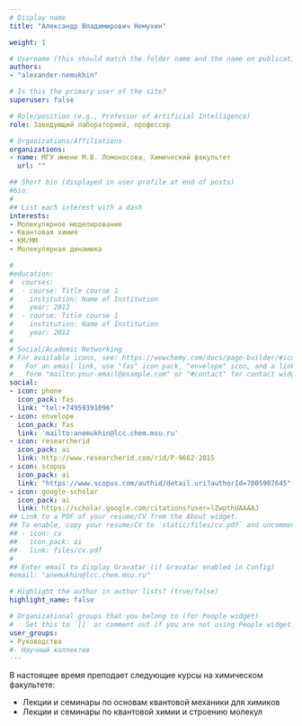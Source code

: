 ```yaml
---
# Display name
title: "Александр Владимирович Немухин"

weight: 1

# Username (this should match the folder name and the name on publications)
authors:
- "alexander-nemukhin"

# Is this the primary user of the site?
superuser: false

# Role/position (e.g., Professor of Artificial Intelligence)
role: Заведующий лабораторией, профессор

# Organizations/Affiliations
organizations:
- name: МГУ имени М.В. Ломоносова, Химический факультет
  url: ""

## Short bio (displayed in user profile at end of posts)
#bio: 
#
## List each interest with a dash
interests:
- Молекулярное моделирование
- Квантовая химия
- КМ/ММ
- Молекулярная динамика

#
#education:
#  courses:
#  - course: Title course 1
#    institution: Name of Institution
#    year: 2012
#  - course: Title course 1
#    institution: Name of Institution
#    year: 2012
#
# Social/Academic Networking
# For available icons, see: https://wowchemy.com/docs/page-builder/#icons
#   For an email link, use "fas" icon pack, "envelope" icon, and a link in the
#   form "mailto:your-email@example.com" or "#contact" for contact widget.
social:
- icon: phone
  icon_pack: fas
  link: "tel:+74959391096"
- icon: envelope
  icon_pack: fas
  link: 'mailto:anemukhin@lcc.chem.msu.ru'
- icon: researcherid
  icon_pack: ai
  link: http://www.researcherid.com/rid/P-9662-2015
- icon: scopus
  icon_pack: ai
  link: "https://www.scopus.com/authid/detail.uri?authorId=7005907645"
- icon: google-scholar
  icon_pack: ai
  link: https://scholar.google.com/citations?user=lZwpthUAAAAJ
## Link to a PDF of your resume/CV from the About widget.
## To enable, copy your resume/CV to `static/files/cv.pdf` and uncomment the lines below.
## - icon: cv
##   icon_pack: ai
##   link: files/cv.pdf
#
## Enter email to display Gravatar (if Gravatar enabled in Config)
#email: "anemukhin@lcc.chem.msu.ru"

# Highlight the author in author lists? (true/false)
highlight_name: false

# Organizational groups that you belong to (for People widget)
#   Set this to `[]` or comment out if you are not using People widget.
user_groups:
- Руководство
#- Научный коллектив
---
```

В настоящее время преподает следующие курсы на химическом факультете:
- Лекции и семинары по основам квантовой механики для химиков
- Лекции и семинары по квантовой химии и строению молекул